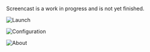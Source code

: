 Screencast is a work in progress and is not yet finished.

![Launch](http://i49.tinypic.com/35bf1pu.jpg)

![Configuration](http://i46.tinypic.com/2s9ygck.png)

![About](http://i48.tinypic.com/22ba51.jpg)
